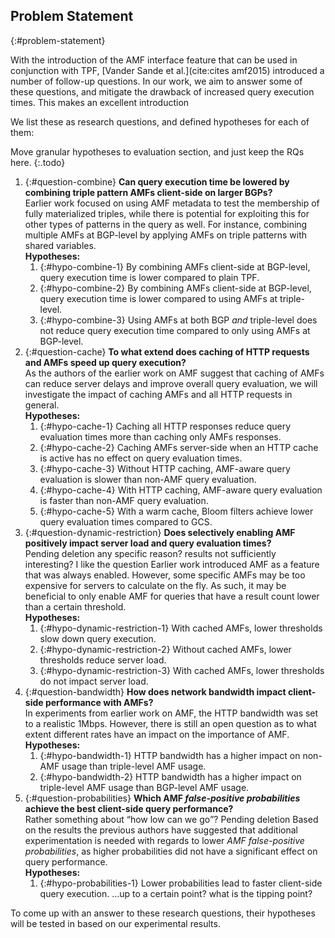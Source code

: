 ## Problem Statement
{:#problem-statement}

With the introduction of the AMF interface feature 
that can be used in conjunction with TPF,
[Vander Sande et al.](cite:cites amf2015) introduced a number of follow-up questions.
In our work, we aim to answer some of these questions,
and mitigate the drawback of increased query execution times.
<span class="remark" data-author="RV">This makes an excellent introduction</span>

We list these as research questions, and defined hypotheses for each of them:

Move granular hypotheses to evaluation section, and just keep the RQs here.
{:.todo}

1. {:#question-combine}
    **Can query execution time be lowered by combining triple pattern AMFs client-side on larger BGPs?**
    <br />
    Earlier work focused on using AMF metadata to test the membership of fully materialized triples,
    while there is potential for exploiting this for other types of patterns in the query as well.
    For instance, combining multiple AMFs at BGP-level
    by applying AMFs on triple patterns with shared variables.
    <br />
    **Hypotheses:**
    1. {:#hypo-combine-1} By combining AMFs client-side at BGP-level, query execution time is lower compared to plain TPF.
    2. {:#hypo-combine-2} By combining AMFs client-side at BGP-level, query execution time is lower compared to using AMFs at triple-level.
    3. {:#hypo-combine-3} Using AMFs at both BGP _and_ triple-level does not reduce query execution time compared to only using AMFs at BGP-level.
2. {:#question-cache}
    **To what extend does caching of HTTP requests and AMFs speed up query execution?**
    <br />
    As the authors of the earlier work on AMF suggest that caching of AMFs
    can reduce server delays and improve overall query evaluation,
    we will investigate the impact of caching AMFs and all HTTP requests in general.
    <br />
    **Hypotheses:**
    1. {:#hypo-cache-1} Caching all HTTP responses reduce query evaluation times more than caching only AMFs responses.
    2. {:#hypo-cache-2} Caching AMFs server-side when an HTTP cache is active has no effect on query evaluation times.
    3. {:#hypo-cache-3} Without HTTP caching, AMF-aware query evaluation is slower than non-AMF query evaluation.
    4. {:#hypo-cache-4} With HTTP caching, AMF-aware query evaluation is faster than non-AMF query evaluation.
    5. {:#hypo-cache-5} With a warm cache, Bloom filters achieve lower query evaluation times compared to GCS.
3. {:#question-dynamic-restriction}
    **Does selectively enabling AMF positively impact server load and query evaluation times?**
    <br />
    <span class="comment" data-author="RT">Pending deletion</span>
    <span class="comment" data-author="RV">any specific reason? results not sufficiently interesting? I like the question</span>
    Earlier work introduced AMF as a feature that was always enabled.
    However, some specific AMFs may be too expensive for servers to calculate on the fly.
    As such, it may be beneficial to only enable AMF for queries
    that have a result count lower than a certain threshold.
    <br />
    **Hypotheses:**
    1. {:#hypo-dynamic-restriction-1} With cached AMFs, lower thresholds slow down query execution.
    2. {:#hypo-dynamic-restriction-2} Without cached AMFs, lower thresholds reduce server load.
    3. {:#hypo-dynamic-restriction-3} With cached AMFs, lower thresholds do not impact server load.
4. {:#question-bandwidth}
    **How does network bandwidth impact client-side performance with AMFs?**
    <br />
    In experiments from earlier work on AMF, the HTTP bandwidth was set to a realistic 1Mbps.
    However, there is still an open question as to what extent different rates have an impact on the importance of AMF.
    <br />
    **Hypotheses:**
    1. {:#hypo-bandwidth-1} HTTP bandwidth has a higher impact on non-AMF usage than triple-level AMF usage.
    2. {:#hypo-bandwidth-2} HTTP bandwidth has a higher impact on triple-level AMF usage than BGP-level AMF usage.
5. {:#question-probabilities}
    **Which AMF _false-positive probabilities_ achieve the best client-side query performance?**
    <br />
    <span class="comment" data-author="RV">Rather something about <q>how low can we go</q>?</span>
    <span class="comment" data-author="RT">Pending deletion</span>
    Based on the results the previous authors have suggested that additional experimentation is needed with regards
    to lower _AMF false-positive probabilities_, as higher probabilities did not have a significant effect on query performance.
    <br />
    **Hypotheses:**
    1. {:#hypo-probabilities-1} Lower probabilities lead to faster client-side query execution.
    <span class="comment" data-author="RV">…up to a certain point? what is the tipping point?</span>

To come up with an answer to these research questions,
their hypotheses will be tested in [](#evaluation) based on our experimental results.
